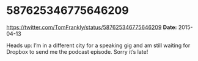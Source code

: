 # 587625346775646209
https://twitter.com/TomFrankly/status/587625346775646209
**Date:** 2015-04-13

Heads up: I’m in a different city for a speaking gig and am still waiting for Dropbox to send me the podcast episode. Sorry it’s late!
